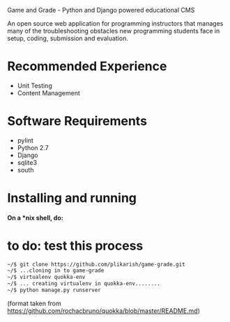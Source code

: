 Game and Grade - Python and Django powered educational CMS

An open source web application for programming instructors that manages many of the troubleshooting obstacles new programming students face in setup, coding, submission and evaluation.

Recommended Experience
======================
- Unit Testing
- Content Management


Software Requirements
=====================
- pylint
- Python 2.7
- Django
- sqlite3
- south 


Installing and running
======================

#### On a *nix shell, do:

# to do: test this process

```bash
~/$ git clone https://github.com/plikarish/game-grade.git
~/$ ...cloning in to game-grade
~/$ virtualenv quokka-env
~/$ ... creating virtualenv in quokka-env........
~/$ python manage.py runserver
```

(format taken from https://github.com/rochacbruno/quokka/blob/master/README.md)
